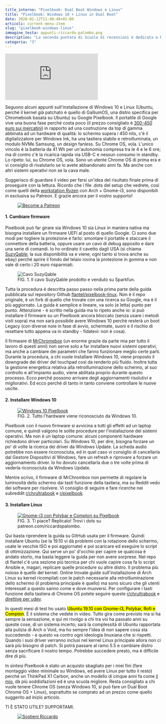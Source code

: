```yaml
---
title_interno: "Pixelbook: Dual Boot Windows e Linux"
title: "Pixelbook: Windows 10 + Linux in Dual Boot"
date: 2020-02-12T11:40:40+02:00
articoli: current-menu-item
slug: "pixelbook-windows-linux"
immagine_testa: appunti-riccardo-palombo.png
description: "La seconda puntata di Scuola di recensioni è dedicata a Roberto Pezzali. Dalla redazione di DDay.it a Milano, Roberto mi spiega i suoi metodi di lavoro. Ecco il video."
categoria: "3"
---
```


<div class="videoWrapper embed-responsive embed-responsive-4by3">
    <iframe src="https://www.youtube.com/embed/nXqUSpD-t3Q" frameborder="0" allow="accelerometer; autoplay; encrypted-media; gyroscope; picture-in-picture" allowfullscreen></iframe>
</div>

Seguono alcuni appunti sull'installazione di Windows 10 e Linux (Ubuntu, perché il kernel già patchato è quello di GalliumOS, una distro specifica per Chromebook basata su Ubuntu) su Google Pixelbook. Il portatile di Google vive una buona fase perché costa poco (il prezzo consigliato è <a href="http://rover.ebay.com/rover/1/724-53478-19255-0/1?ff3=4&pub=5574905075&toolid=10001&campid=5338615928&customid=&mpre=https%3A%2F%2Fwww.ebay.it%2Fsch%2Fi.html%3F_from%3DR40%26_trksid%3Dm570.l1313%26_nkw%3Dpixelbook%26_sacat%3D0" target="_blank" rel="nofollow noopener" title="Pixelbook su ebay">300-450 euro sui mercatini</a>) in rapporto ad una costruzione da top di gamma abbinata ad un hardware di qualità: lo schermo supera i 450 nits, c'è il digitalizzatore per Windows Ink, ha una tastiera stabile e retroilluminata, un modulo NVMe Samsung, un design fanless. Su Chrome OS, vola. L'unico vincolo è la batteria da 41 Wh per un'autonomia compresa tra le 4 e le 6 ore; ma di contro c'è la ricarica rapida via USB-C e nessun consumo in standby. Lo ripeto: lui, su Chrome OS, vola. Sono un utente Chrome OS di prima era e vi consiglio di rivalutarlo se lo avete abbandonato anni fa. Ma anche con altri sistemi operativi non se la cava male.

Suggerisco di guardare il video per farsi un'idea del risultato finale prima di proseguire con la lettura. Ricordo che i file .dots del setup che vedrete, così come quelli della [workstation Ryzen](http://localhost:1313/recensioni/ryzen-linux-pc-setup/ "Come lavoro, parte 2") con Arch + Gnome-i3, sono disponibili in esclusiva su Patreon. E grazie ancora per il vostro supporto!

<a
                        href="https://www.patreon.com/riccardopalombo"
                        target="_blank" rel="nofollow noopener" title="Vai alla mia pagina Patreon">
<figure><img
                            src="/img/patreon-riccardopalombo.png" alt="Become a Patreon" class="lazyload">
                            </figure>
                            </a>  

#### 1. Cambiare firmware

Pixelbook può far girare sia Windows 10 sia Linux in maniera nativa ma bisogna installare un firmware UEFI al posto di quello Google. Ci sono due modi per togliere la protezione e farlo: smontare il portatile e staccare il connettore della batteria, oppure usare un cavo di debug apposito e dare una serie di comandi. Io ho ordinato il cavetto dagli USA (si chiama <a href="https://www.sparkfun.com/products/14746" target="_blank" rel="nofollow noopener" title="SuzyQable">SuzyQable</a>; la sua disponibilità va e viene; ogni tanto si trova anche su ebay) perché aprire il fondo del telaio rovina la protezione in gomma e non vale di certo i 20 euro risparmiati.

<figure>
                        <img
                            src="/img/articoli/chromeos-debug.jpg" alt="Cavo SuzyQable">
                    <figcaption>
                        <span class="description-title" style="padding-left:0">
                            <span>FIG. 1.</span> Il cavo SuzyQable prodotto e venduto su Sparkfun.
                        </span>
                    </figcaption>
</figure>

Tutta la procedura è descritta passo passo nella prima parte della guida pubblicata sul repository Github <a href="https://github.com/flantel/pixelbook-linux" target="_blank" rel="nofollow noopener" title="Pixelbook Linux repository">flantel/pixelbook-linux</a>. Non è il repo originale, è un fork di quello che trovate con una ricerca su Google, ma è il più aggiornato. La guida è semplice e lineare, va solo (e letta) punto per punto. Attenzione - è scritto nella guida ma lo ripeto anche io: si può installare il firmware su un Pixelbook ancora bloccato (senza usare i metodi visti sopra) ma non sarà possibile avere Windows 10 perchè resterà un boot Legacy (con diverse noie in fase di avvio, schermate, suoni e il rischio di resettare tutto appena va in standby - fidatevi: non è cosa).

Il firmware di <a href="https://mrchromebox.tech/" target="_blank" rel="nofollow noopener" title="MrChromebox">MrChromebox</a> (un enorme grazie da parte mia per tutto il lavoro di questi anni) non serve solo a far installare nuovi sistemi operativi, ma anche a cambiare dei parametri che fanno funzionare meglio certe parti. Durante la procedura, a chi vuole installare Windows 10, viene proposto il downgrade dei driver del touchpad così da renderlo più fluido. Inoltre tutta la gestione energetica relativa alla retroilluminazione dello schermo, al suo controllo e all'impianto audio, viene abilitata proprio durante questo processo. Ecco perché possono arrivare degli aggiornamenti risolutivi e migliorativi. Ed ecco perché di tanto in tanto conviene controllare le nuove uscite.

#### 2. Installare Windows 10

<figure>
                    <a
                        href="/img/articoli/windows-10-pixelbook.jpg" target="_blank" title="Windows 10 Pixelbook.">
                        <img
                            src="/img/articoli/windows-10-pixelbook.jpg" alt="Windows 10 Pixelbook"></a>
                    <figcaption>
                        <span class="description-title" style="padding-left:0">
                            <span>FIG. 2.</span> Tutto l'hardware viene riconosciuto da Windows 10.
                        </span>
                    </figcaption>
</figure>

Pixelbook con il nuovo firmware si avvicina a tutti gli effetti ad un laptop comune, e quindi valgono le solite procedure per l'installazione dei sistemi operativi. Ma non è un laptop comune: alcuni componenti hardware richiedono driver particolari. Su Windows 10, per dire, bisogna forzare un po' di volte la ricerca dei driver da Windows Update. La scheda audio potrebbe non essere riconosciuta, ed in quel caso vi consiglio di cancellarla dal Gestore Dispositivi di Windows, fare un refresh e riprovare a forzare un aggiornamento driver. Io ho dovuto cancellarla due o tre volte prima di vederla riconosciuta da Windows Update.

Mentre scrivo, il firmware di MrChrombox non permette di regolare la luminosità dello schermo dai tasti funzione della tastiera, ma su Reddit vedo dei software per risolvere. Vi consiglio di seguire e fare ricerche nei subreddit <a href="https://www.reddit.com/r/chrultrabook/" target="_blank" rel="nofollow noopener" title="Pixelbook su Reddit">r/chrultrabook</a> e <a href="https://www.reddit.com/r/pixelbook/" target="_blank" rel="nofollow noopener" title="Pixelbook su Reddit">r/pixelbook</a>.

#### 3. Installare Linux

<figure>
                    <a
                        href="/img/articoli/pixelbook.png" target="_blank" title="Gnome-i3 con Polybar e Compton su Pixelbook.">
                        <img
                            src="/img/articoli/pixelbook.png" alt="Gnome-i3 con Polybar e Compton su Pixelbook">
                    </a>
                    <figcaption>
                        <span class="description-title" style="padding-left:0">
                            <span>FIG. 3.</span> Ti piace? Replicalo! Trovi i dots su patreon.com/riccardopalombo.
                        </span>
                    </figcaption>
</figure>

Qui basta riprendere la guida su GitHub usata per il firmware. Quindi installare Ubuntu (se la 19.10 vi dà problemi con la rotazione dello schermo, usate le vecchie ISO e poi aggiornate) e poi scaricare ed eseguire lo script di ottimizzazione. Qui serve un po' d'occhio per capire se qualcosa è andato storto, ma basta leggere la guida per non avere sorprese. Nel repo di flantel c'è una sezione più tecnica per chi vuole capire cosa fa lo script Ansible e, magari, replicare quelle procedure su altre distro. Il problema più noioso è quello del kernel. Online trovate guide sull'installazione di Arch Linux su kernel ricompilati con le patch necessarie alla retroilluminazione dello schermo (il problema principale è quello) ma sono sicuro che gli utenti interessati a questo sanno come e dove muoversi. Per configurare i tasti funzione della tastiera di Chrome OS potete seguire queste <a href="https://www.reddit.com/r/chrultrabook/" target="_blank" rel="nofollow noopener" title="Pixelbook controlli tastiera">r/chrultrabook</a> e <a href="https://github.com/yusefnapora/pixelbook-linux/issues/30" target="_blank" rel="nofollow noopener" title="Pixelbook su Reddit">direttive per udev</a>. 

In questi mesi di test ho usato <mark>Ubuntu 19.10 con Gnome-i3, Polybar, Rofi e Compton</mark>. È il sistema che vedete in video. Tutto gira come previsto ma si ha sempre la sensazione, e qui mi rivolgo a chi tra voi ha passato anni su queste cose, di un sistema incerto; sarà la complessità di Ubuntu rapportata alla pulizia di Arch o Void, ma ho sempre l'idea di non sapere cosa sta succedendo - e questo va contro ogni ideologia linuxiana che si rispetti. Quando i suoi driver verranno inclusi nel kernel Linux principale allora non ci sarà più bisogno di patch. Si potrà passare al ramo 5.5 e cambiare distro senza sacrificare il nostro tempo. Potrebbe succedere presto, ma è difficile dire di più.

In sintesi Pixelbook è stato un acquisto sbagliato per i miei fini (fare montaggio video minimale su Windows, ed avere Linux per tutto il resto) perché un ThinkPad X1 Carbon, anche un modello di cinque anni fa come [il mio](/podcast/il-mordente-1/ "Intro, Firenze e il mio ThinkPad X1"), dà più soddisfazioni ed è una scuola migliore. Resta consigliato a chi vuole tenere Chrome OS (senza Windows 10, si può fare un Dual Boot Chrome OS + Linux), soprattutto se comprato ad un prezzo come quello suggerito ad inizio articolo.


<aside class="yt-iscriviti">
                    <span class="atail-multitext-text">TI È STATO UTILE? SUPPORTAMI.</span>
<figure>
                    <a
                        href="/supporter/"                        target="_blank" title="Diventa supporter di Riccardo Palombo">
                        <img
                            src="/img/articoli/patreon-riccardo-palombo.jpg" alt="Sostieni Riccardo" class="lazyload">
                    </a>
</figure>
                </aside>